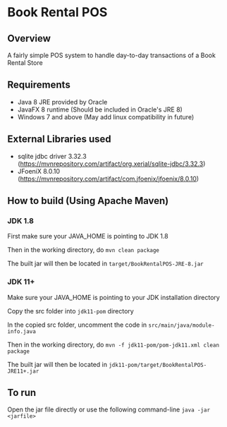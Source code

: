 # Book Rental POS
## Overview
A fairly simple POS system to handle day-to-day transactions of a Book Rental Store

## Requirements

- Java 8 JRE provided by Oracle
- JavaFX 8 runtime (Should be included in Oracle's JRE 8)
- Windows 7 and above (May add linux compatibility in future)

## External Libraries used

- sqlite jdbc driver 3.32.3 (https://mvnrepository.com/artifact/org.xerial/sqlite-jdbc/3.32.3)
- JFoeniX 8.0.10 (https://mvnrepository.com/artifact/com.jfoenix/jfoenix/8.0.10)

## How to build (Using Apache Maven)
### JDK 1.8
First make sure your JAVA_HOME is pointing to JDK 1.8

Then in the working directory, do `mvn clean package`

The built jar will then be located in `target/BookRentalPOS-JRE-8.jar`

### JDK 11+
Make sure your JAVA_HOME is pointing to your JDK installation directory

Copy the src folder into `jdk11-pom` directory

In the copied src folder, uncomment the code in `src/main/java/module-info.java` 

Then in the working directory, do `mvn -f jdk11-pom/pom-jdk11.xml clean package`

The built jar will then be located in `jdk11-pom/target/BookRentalPOS-JRE11+.jar`

## To run

Open the jar file directly or use the following command-line
`java -jar <jarfile>`

